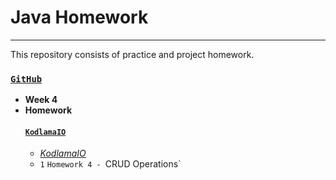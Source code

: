 # Java Homework
---
This repository consists of practice and project homework.

### [`GitHub`](https://github.com/huseyinidin/KodlamaioHomeWork)
 - **Week 4**
 - **Homework**
	#### [`KodlamaIO`](https://www.kodlama.io/courses/1868842/lectures/43678255)
	 - [*KodlamaIO*](https://github.com/huseyinidin/KodlamaioHomeWork/tree/main/week4\kodlamaio\Devs\src\main\java\kodlamaio\Devs)
	 - `1` `Homework 4 - `CRUD Operations`
	